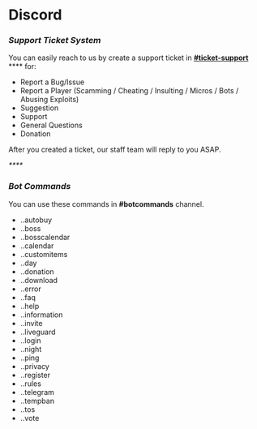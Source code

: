 # Discord

### _**Support Ticket System**_

You can easily reach to us by create a support ticket in [**#ticket-support**](https://discord.com/channels/922765651091791872/1014583206349131919) **** for:

* Report a Bug/Issue
* Report a Player (Scamming / Cheating / Insulting / Micros / Bots / Abusing Exploits)
* Suggestion
* Support
* General Questions
* Donation

After you created a ticket, our staff team will reply to you ASAP.

_****_

### _Bot Commands_

You can use these commands in **#botcommands** channel.

* ..autobuy
* ..boss
* ..bosscalendar
* ..calendar
* ..customitems
* ..day
* ..donation
* ..download
* ..error
* ..faq
* ..help
* ..information
* ..invite
* ..liveguard
* ..login
* ..night
* ..ping
* ..privacy
* ..register
* ..rules
* ..telegram
* ..tempban
* ..tos
* ..vote

